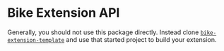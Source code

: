 # Bike Extension API

Generally, you should not use this package directly. Instead clone
[`bike-extension-template`](https://github.com/jessegrosjean/bike-extension-template)
and use that started project to build your extension.